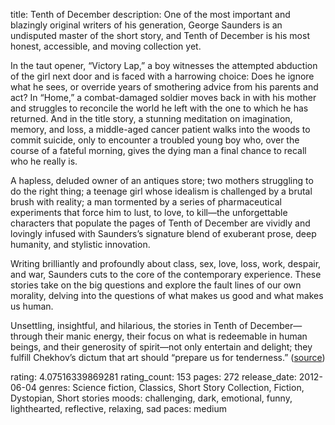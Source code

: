 title: Tenth of December
description: One of the most important and blazingly original writers of his generation, George Saunders is an undisputed master of the short story, and Tenth of December is his most honest, accessible, and moving collection yet.

In the taut opener, “Victory Lap,” a boy witnesses the attempted abduction of the girl next door and is faced with a harrowing choice: Does he ignore what he sees, or override years of smothering advice from his parents and act? In “Home,” a combat-damaged soldier moves back in with his mother and struggles to reconcile the world he left with the one to which he has returned. And in the title story, a stunning meditation on imagination, memory, and loss, a middle-aged cancer patient walks into the woods to commit suicide, only to encounter a troubled young boy who, over the course of a fateful morning, gives the dying man a final chance to recall who he really is. 

A hapless, deluded owner of an antiques store; two mothers struggling to do the right thing; a teenage girl whose idealism is challenged by a brutal brush with reality; a man tormented by a series of pharmaceutical experiments that force him to lust, to love, to kill—the unforgettable characters that populate the pages of Tenth of December are vividly and lovingly infused with Saunders’s signature blend of exuberant prose, deep humanity, and stylistic innovation.

 

Writing brilliantly and profoundly about class, sex, love, loss, work, despair, and war, Saunders cuts to the core of the contemporary experience. These stories take on the big questions and explore the fault lines of our own morality, delving into the questions of what makes us good and what makes us human.

Unsettling, insightful, and hilarious, the stories in Tenth of December—through their manic energy, their focus on what is redeemable in human beings, and their generosity of spirit—not only entertain and delight; they fulfill Chekhov’s dictum that art should “prepare us for tenderness.”
([source][1])


  [1]: http://www.georgesaundersbooks.com/tenth-of-december/
rating: 4.07516339869281
rating_count: 153
pages: 272
release_date: 2012-06-04
genres: Science fiction, Classics, Short Story Collection, Fiction, Dystopian, Short stories
moods: challenging, dark, emotional, funny, lighthearted, reflective, relaxing, sad
paces: medium